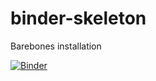 # binder-skeleton
Barebones installation

[![Binder](https://mybinder.org/badge_logo.svg)](https://mybinder.org/v2/gh/aculich/binder-skeleton/master)
